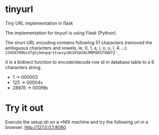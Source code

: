 # tinyurl
Tiny URL implementation in flask

The implementation for tinyurl is using Flask (Python).

The short URL encoding contains following 51 characters (removed the ambiguous characters and vowels, ie, 0, 1, a, i, o, u, l, A ...):
<code>23456789bcdfghjkmnpqrstvwxyzBCDFGHJKLMNPQRSTVWXYZ-_</code>

It is a bidirect function to encode/decode row id in database table to a 6 characters string.
* 1      -> 000003
* 125    -> 00004v
* 28976  -> 000f9b

# Try it out

Execute the setup.sh on a *NIX machine and try the following url in a browser.
http://127.0.0.1:8080
